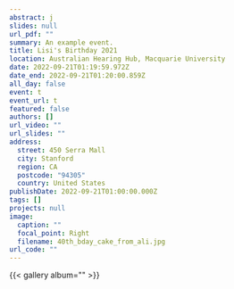 ```yaml
---
abstract: j
slides: null
url_pdf: ""
summary: An example event.
title: Lisi's Birthday 2021
location: Australian Hearing Hub, Macquarie University
date: 2022-09-21T01:19:59.972Z
date_end: 2022-09-21T01:20:00.859Z
all_day: false
event: t
event_url: t
featured: false
authors: []
url_video: ""
url_slides: ""
address:
  street: 450 Serra Mall
  city: Stanford
  region: CA
  postcode: "94305"
  country: United States
publishDate: 2022-09-21T01:00:00.000Z
tags: []
projects: null
image:
  caption: ""
  focal_point: Right
  filename: 40th_bday_cake_from_ali.jpg
url_code: ""
---
```


{{< gallery album="<ALBUM-lisibday2021>" >}}
